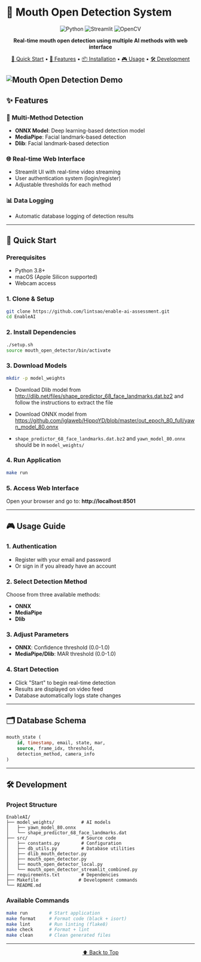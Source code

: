 # 🎯 Mouth Open Detection System

<div align="center">

![Python](https://img.shields.io/badge/Python-3.8+-blue.svg)
![Streamlit](https://img.shields.io/badge/Streamlit-1.30.0-red.svg)
![OpenCV](https://img.shields.io/badge/OpenCV-4.9.0-green.svg)

**Real-time mouth open detection using multiple AI methods with web interface**

[🚀 Quick Start](#-quick-start) • [🔧 Features](#-features) • [📦 Installation](#-installation) • [🎮 Usage](#-usage) • [🛠️ Development](#️-development)

</div>

![Mouth Open Detection Demo](./demo/demo.gif)
---

## ✨ Features

### 🎯 **Multi-Method Detection**
- **ONNX Model**: Deep learning-based detection model
- **MediaPipe**: Facial landmark-based detection
- **Dlib**: Facial landmark-based detection

### 🌐 **Real-time Web Interface**
- Streamlit UI with real-time video streaming
- User authentication system (login/register)
- Adjustable thresholds for each method

### 📊 **Data Logging**
- Automatic database logging of detection results

---

## 🚀 Quick Start

### Prerequisites
- Python 3.8+
- macOS (Apple Silicon supported)
- Webcam access

### 1. Clone & Setup
```bash
git clone https://github.com/lintsao/enable-ai-assessment.git
cd EnableAI
```

### 2. Install Dependencies
```bash
./setup.sh
source mouth_open_detector/bin/activate
```

### 3. Download Models
```bash
mkdir -p model_weights
```

- Download Dlib model from http://dlib.net/files/shape_predictor_68_face_landmarks.dat.bz2 and follow the instructions to extract the file

- Download ONNX model from https://github.com/iglaweb/HippoYD/blob/master/out_epoch_80_full/yawn_model_80.onnx

- ```shape_predictor_68_face_landmarks.dat.bz2``` and ```yawn_model_80.onnx``` should be in ```model_weights/```

### 4. Run Application
```bash
make run
```

### 5. Access Web Interface
Open your browser and go to: **http://localhost:8501**

---

## 🎮 Usage Guide

### 1. **Authentication**
- Register with your email and password
- Or sign in if you already have an account

### 2. **Select Detection Method**
Choose from three available methods:
- **ONNX**
- **MediaPipe**
- **Dlib**

### 3. **Adjust Parameters**
- **ONNX**: Confidence threshold (0.0-1.0)
- **MediaPipe/Dlib**: MAR threshold (0.0-1.0)

### 4. **Start Detection**
- Click "Start" to begin real-time detection
- Results are displayed on video feed
- Database automatically logs state changes

---

## 🗂️ Database Schema
```sql
mouth_state (
    id, timestamp, email, state, mar, 
    source, frame_idx, threshold, 
    detection_method, camera_info
)
```

---

## 🛠️ Development

### Project Structure
```
EnableAI/
├── model_weights/          # AI models
│   ├── yawn_model_80.onnx
│   └── shape_predictor_68_face_landmarks.dat
├── src/                    # Source code
│   ├── constants.py        # Configuration
│   ├── db_utils.py         # Database utilities
│   ├── dlib_mouth_detector.py
│   ├── mouth_open_detector.py
│   ├── mouth_open_detector_local.py
│   └── mouth_open_detector_streamlit_combined.py
├── requirements.txt        # Dependencies
├── Makefile               # Development commands
└── README.md
```

### Available Commands
```bash
make run        # Start application
make format     # Format code (black + isort)
make lint       # Run linting (flake8)
make check      # Format + lint
make clean      # Clean generated files
```

---

<div align="center">

[⬆️ Back to Top](#-mouth-open-detection-system)

</div> 
